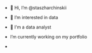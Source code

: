 - 👋 Hi, I’m @staszharchinskii
- 👀 I’m interested in data  
- 🌱 I'm a data analyst
- I’m currently working on my portfolio

- 
